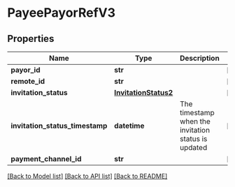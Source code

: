 # PayeePayorRefV3

## Properties
Name | Type | Description | Notes
------------ | ------------- | ------------- | -------------
**payor_id** | **str** |  | [optional] 
**remote_id** | **str** |  | [optional] 
**invitation_status** | [**InvitationStatus2**](InvitationStatus2.md) |  | [optional] 
**invitation_status_timestamp** | **datetime** | The timestamp when the invitation status is updated | [optional] 
**payment_channel_id** | **str** |  | [optional] 

[[Back to Model list]](../README.md#documentation-for-models) [[Back to API list]](../README.md#documentation-for-api-endpoints) [[Back to README]](../README.md)


